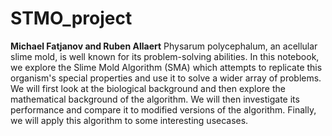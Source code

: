 # STMO_project
**Michael Fatjanov and Ruben Allaert**
Physarum polycephalum, an acellular slime mold, is well known for its problem-solving abilities. In this notebook, we explore the Slime Mold Algorithm (SMA) which attempts to replicate this organism's special properties and use it to solve a wider array of problems. We will first look at the biological background and then explore the mathematical background of the algorithm. We will then investigate its performance and compare it to modified versions of the algorithm. Finally, we will apply this algorithm to some interesting usecases.